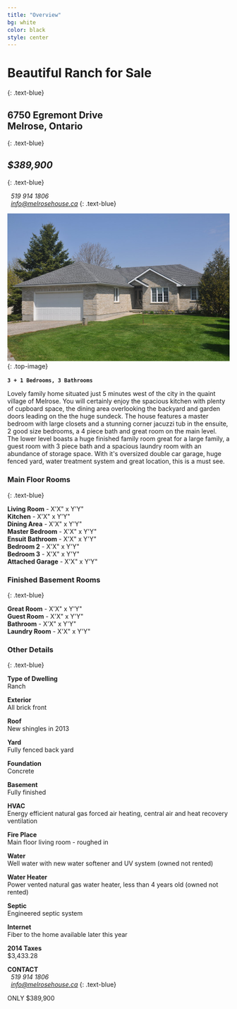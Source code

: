 ```yaml
---
title: "Overview"
bg: white
color: black
style: center
---
```


# Beautiful Ranch for Sale
{: .text-blue}

## 6750 Egremont Drive <br> Melrose, Ontario
{: .text-blue}

## *$389,900*
{: .text-blue}

<i class="fa fa-phone fa-lg"></i> &nbsp;  *519 914 1806*<br>
<i class="fa fa-envelope fa-lg"></i>  &nbsp;  *info@melrosehouse.ca*
{: .text-blue}

![](houseimg/Front1.jpg)
{: .top-image}

**`3 + 1 Bedrooms, 3 Bathrooms`**

Lovely family home situated just 5 minutes west of the city in the quaint village of Melrose. You will certainly enjoy the spacious kitchen with plenty of cupboard space, the dining area overlooking the backyard and garden doors leading on the the huge sundeck. The house features a master bedroom with large closets and a stunning corner jacuzzi tub in the ensuite, 2 good size bedrooms, a 4 piece bath and great room on the main level. The lower level boasts a huge finished family room great for a large family, a guest room with 3 piece bath and a spacious laundry room with an abundance of storage space. With it's oversized double car garage, huge fenced yard, water treatment system and great location, this is a must see.

### Main Floor Rooms
{: .text-blue}

**Living Room**		-	X'X" x Y'Y" <br>
**Kitchen**			-	X'X" x Y'Y" <br>
**Dining Area**		-	X'X" x Y'Y" <br>
**Master Bedroom**	-	X'X" x Y'Y" <br>
**Ensuit Bathroom**	-	X'X" x Y'Y" <br>
**Bedroom 2**		-	X'X" x Y'Y" <br>
**Bedroom 3**		-	X'X" x Y'Y" <br>
**Attached Garage**	-	X'X" x Y'Y" <br>

### Finished Basement Rooms
{: .text-blue}

**Great Room**		-	X'X" x Y'Y" <br>
**Guest Room**		-	X'X" x Y'Y" <br>
**Bathroom**		-	X'X" x Y'Y" <br>
**Laundry Room**	-	X'X" x Y'Y" <br>

### Other Details
{: .text-blue}

**Type of Dwelling**<br>
Ranch

**Exterior**<br>
All brick front

**Roof**<br>
New shingles in 2013

**Yard**<br>
Fully fenced back yard

**Foundation**<br>
Concrete

**Basement**<br>
Fully finished

**HVAC**<br>
Energy efficient natural gas forced air heating, central air and heat recovery ventilation

**Fire Place**<br>
Main floor living room - roughed in

**Water**<br>
Well water with new water softener and UV system (owned not rented)

**Water Heater**<br>
Power vented natural gas water heater, less than 4 years old (owned not rented)
    
**Septic**<br>
Engineered septic system

**Internet**<br>
Fiber to the home available later this year

**2014 Taxes**<br>
$3,433.28

**CONTACT**<br>
<i class="fa fa-phone fa-lg"></i> &nbsp;  *519 914 1806*<br>
<i class="fa fa-envelope fa-lg"></i>  &nbsp;  *info@melrosehouse.ca*
{: .text-blue}

<span id="forkongithub">
  <a class="bg-blue">
    ONLY $389,900
  </a>
</span>
